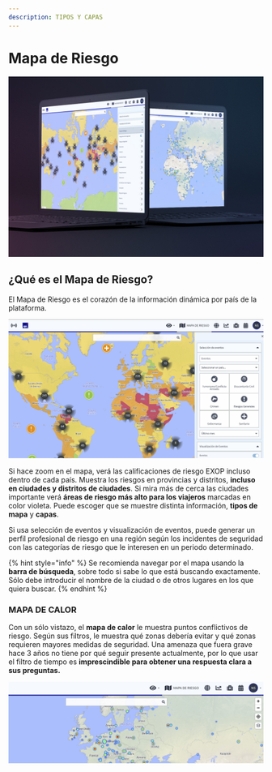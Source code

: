 ```yaml
---
description: TIPOS Y CAPAS
---
```


# Mapa de Riesgo

![](../.gitbook/assets/riskmap%20%285%29.JPG)

## ¿Qué es el Mapa de Riesgo?

El Mapa de Riesgo es el corazón de la información dinámica por país de la plataforma.

![](../.gitbook/assets/rm_img01%20%284%29.jpg)

Si hace zoom en el mapa, verá las calificaciones de riesgo EXOP incluso dentro de cada país. Muestra los riesgos en provincias y distritos, **incluso en ciudades y distritos de ciudades**. Si mira más de cerca las ciudades importante verá **áreas de riesgo más alto para los viajeros** marcadas en color violeta. Puede escoger que se muestre distinta información, **tipos de mapa** y **capas**.

Si usa selección de eventos y visualización de eventos, puede generar un perfil profesional de riesgo en una región según los incidentes de seguridad con las categorías de riesgo que le interesen en un periodo determinado.

{% hint style="info" %}
Se recomienda navegar por el mapa usando la **barra de búsqueda**, sobre todo si sabe lo que está buscando exactamente. Sólo debe introducir el nombre de la ciudad o de otros lugares en los que quiera buscar.
{% endhint %}

### MAPA DE CALOR

Con un sólo vistazo, el **mapa de calor** le muestra puntos conflictivos de riesgo. Según sus filtros, le muestra qué zonas debería evitar y qué zonas requieren mayores medidas de seguridad. Una amenaza que fuera grave hace 3 años no tiene por qué seguir presente actualmente, por lo que usar el filtro de tiempo es **imprescindible para obtener una respuesta clara a sus preguntas.**

![](../.gitbook/assets/risk-map-3%20%285%29.JPG)

